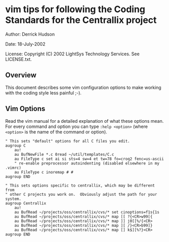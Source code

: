 # vim tips for following the Coding Standards for the Centrallix project
Author: Derrick Hudson

Date: 18-July-2002

License: Copyright (C) 2002 LightSys Technology Services.  See LICENSE.txt.

## Overview
This document describes some vim configuration options to make working with the coding style less painful ;-).

## Vim Options

Read the vim manual for a detailed explanation of what these options mean.
For every command and option you can type `:help <option>` (where `<option>`
is the name of the command or option).

```
" This sets "default" options for all C files you edit.
augroup C
    au!
    au BufNewFile *.c 0read ~/util/templates/C.c
    au FileType c set ai si sts=4 sw=4 et tw=78 fo=croq2 fenc=us-ascii
    " re-enable preprocessor autoindenting (disabled elsewhere in my .vimrc)
    au FileType c inoremap # #
augroup END

" This sets options specific to centrallix, which may be different from
" other C projects you work on.  Obviously adjust the path for your system.
augroup Centrallix
    au!
    au BufRead ~/projects/oss/centrallix/cvs/* set cinoptions=f1s{1s
    au BufRead ~/projects/oss/centrallix/cvs/* map [[ ?{<CR>w99[{
    au BufRead ~/projects/oss/centrallix/cvs/* map ]] j0[[%/{<CR>
    au BufRead ~/projects/oss/centrallix/cvs/* map ][ /}<CR>b99]}
    au BufRead ~/projects/oss/centrallix/cvs/* map [] k$][%?}<CR>
augroup END
```
